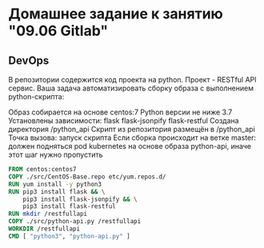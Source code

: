 # Домашнее задание к занятию "09.06 Gitlab"

## DevOps

В репозитории содержится код проекта на python. Проект - RESTful API сервис. Ваша задача автоматизировать сборку образа с выполнением python-скрипта:

Образ собирается на основе centos:7
Python версии не ниже 3.7
Установлены зависимости: flask flask-jsonpify flask-restful
Создана директория /python_api
Скрипт из репозитория размещён в /python_api
Точка вызова: запуск скрипта
Если сборка происходит на ветке master: должен подняться pod kubernetes на основе образа python-api, иначе этот шаг нужно пропустить


```dockerfile
FROM centos:centos7
COPY ./src/CentOS-Base.repo etc/yum.repos.d/
RUN yum install -y python3
RUN pip3 install flask && \
    pip3 install flask-jsonpify && \
    pip3 install flask-restful
RUN mkdir /restfullapi
COPY ./src/python-api.py /restfullapi
WORKDIR /restfullapi
CMD [ "python3", "python-api.py" ]
```

